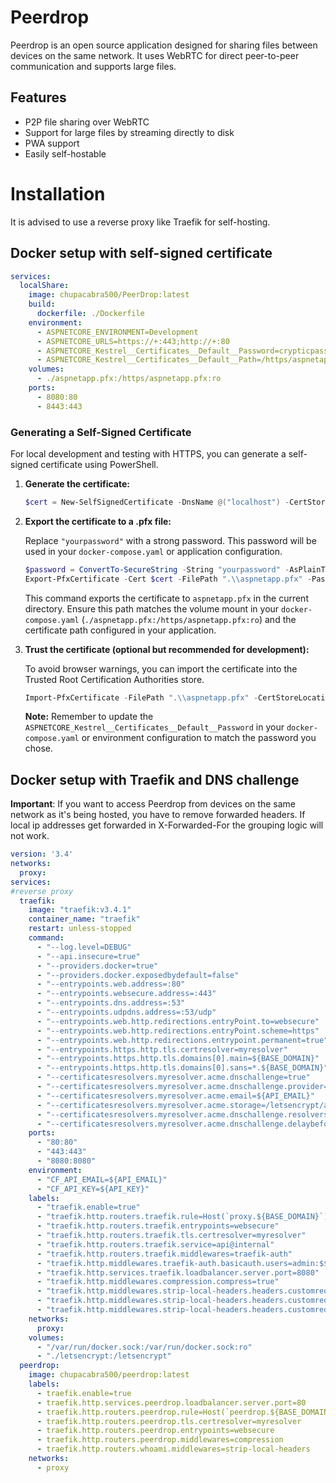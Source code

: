 # Peerdrop

Peerdrop is an open source application designed for sharing files between devices on the same network. It uses WebRTC for direct peer-to-peer communication and supports large files.

## Features

*   P2P file sharing over WebRTC
*   Support for large files by streaming directly to disk
*   PWA support
*   Easily self-hostable

# Installation
It is advised to use a reverse proxy like Traefik for self-hosting.

## Docker setup with self-signed certificate

```yaml
services:
  localShare:
    image: chupacabra500/PeerDrop:latest
    build:
      dockerfile: ./Dockerfile
    environment:
      - ASPNETCORE_ENVIRONMENT=Development
      - ASPNETCORE_URLS=https://+:443;http://+:80
      - ASPNETCORE_Kestrel__Certificates__Default__Password=crypticpassword
      - ASPNETCORE_Kestrel__Certificates__Default__Path=/https/aspnetapp.pfx
    volumes:
      - ./aspnetapp.pfx:/https/aspnetapp.pfx:ro
    ports:
      - 8080:80
      - 8443:443
```

### Generating a Self-Signed Certificate

For local development and testing with HTTPS, you can generate a self-signed certificate using PowerShell.

1.  **Generate the certificate:**

    ```powershell
    $cert = New-SelfSignedCertificate -DnsName @("localhost") -CertStoreLocation "cert:\\LocalMachine\\My"
    ```

2.  **Export the certificate to a .pfx file:**

    Replace `"yourpassword"` with a strong password. This password will be used in your `docker-compose.yaml` or application configuration.

    ```powershell
    $password = ConvertTo-SecureString -String "yourpassword" -AsPlainText -Force
    Export-PfxCertificate -Cert $cert -FilePath ".\\aspnetapp.pfx" -Password $password
    ```

    This command exports the certificate to `aspnetapp.pfx` in the current directory. Ensure this path matches the volume mount in your `docker-compose.yaml` (`./aspnetapp.pfx:/https/aspnetapp.pfx:ro`) and the certificate path configured in your application.

3.  **Trust the certificate (optional but recommended for development):**

    To avoid browser warnings, you can import the certificate into the Trusted Root Certification Authorities store.

    ```powershell
    Import-PfxCertificate -FilePath ".\\aspnetapp.pfx" -CertStoreLocation 'Cert:\\LocalMachine\\Root' -Password $password
    ```

    **Note:** Remember to update the `ASPNETCORE_Kestrel__Certificates__Default__Password` in your `docker-compose.yaml` or environment configuration to match the password you chose.

## Docker setup with Traefik and DNS challenge

**Important**: If you want to access Peerdrop from devices on the same network as it's being hosted, you have to remove forwarded headers. If local ip addresses get forwarded in X-Forwarded-For the grouping logic will not work.
```yaml
version: '3.4'
networks:
  proxy:
services:
#reverse proxy
  traefik:
    image: "traefik:v3.4.1"
    container_name: "traefik"
    restart: unless-stopped
    command:
      - "--log.level=DEBUG"
      - "--api.insecure=true"
      - "--providers.docker=true"
      - "--providers.docker.exposedbydefault=false"
      - "--entrypoints.web.address=:80"
      - "--entrypoints.websecure.address=:443"
      - "--entrypoints.dns.address=:53"
      - "--entrypoints.udpdns.address=:53/udp"
      - "--entrypoints.web.http.redirections.entryPoint.to=websecure"
      - "--entrypoints.web.http.redirections.entryPoint.scheme=https"
      - "--entrypoints.web.http.redirections.entrypoint.permanent=true"
      - "--entrypoints.https.http.tls.certresolver=myresolver"
      - "--entrypoints.https.http.tls.domains[0].main=${BASE_DOMAIN}"
      - "--entrypoints.https.http.tls.domains[0].sans=*.${BASE_DOMAIN}"
      - "--certificatesresolvers.myresolver.acme.dnschallenge=true"
      - "--certificatesresolvers.myresolver.acme.dnschallenge.provider=cloudflare"
      - "--certificatesresolvers.myresolver.acme.email=${API_EMAIL}"
      - "--certificatesresolvers.myresolver.acme.storage=/letsencrypt/acme.json"
      - "--certificatesresolvers.myresolver.acme.dnschallenge.resolvers=1.1.1.1:53,8.8.8.8:53"
      - "--certificatesresolvers.myresolver.acme.dnschallenge.delaybeforecheck=90"
    ports:
      - "80:80"
      - "443:443"
      - "8080:8080"
    environment:
      - "CF_API_EMAIL=${API_EMAIL}"
      - "CF_API_KEY=${API_KEY}"
    labels:
      - "traefik.enable=true"
      - "traefik.http.routers.traefik.rule=Host(`proxy.${BASE_DOMAIN}`)"
      - "traefik.http.routers.traefik.entrypoints=websecure"
      - "traefik.http.routers.traefik.tls.certresolver=myresolver"
      - "traefik.http.routers.traefik.service=api@internal"
      - "traefik.http.routers.traefik.middlewares=traefik-auth"
      - "traefik.http.middlewares.traefik-auth.basicauth.users=admin:$$apr1$$OpDQBwva$$v5GO33k8/xEoOwNBTZbgh/"
      - "traefik.http.services.traefik.loadbalancer.server.port=8080"
      - "traefik.http.middlewares.compression.compress=true"
      - "traefik.http.middlewares.strip-local-headers.headers.customrequestheaders.X-Forwarded-For="
      - "traefik.http.middlewares.strip-local-headers.headers.customrequestheaders.X-Real-IP="
      - "traefik.http.middlewares.strip-local-headers.headers.customrequestheaders.X-Forwarded-Proto="
    networks:
      proxy:
    volumes:
      - "/var/run/docker.sock:/var/run/docker.sock:ro"
      - "./letsencrypt:/letsencrypt"
  peerdrop:
    image: chupacabra500/peerdrop:latest
    labels:
      - traefik.enable=true
      - traefik.http.services.peerdrop.loadbalancer.server.port=80
      - traefik.http.routers.peerdrop.rule=Host(`peerdrop.${BASE_DOMAIN}`)
      - traefik.http.routers.peerdrop.tls.certresolver=myresolver
      - traefik.http.routers.peerdrop.entrypoints=websecure
      - traefik.http.routers.peerdrop.middlewares=compression
      - traefik.http.routers.whoami.middlewares=strip-local-headers
    networks:
      - proxy              
```
